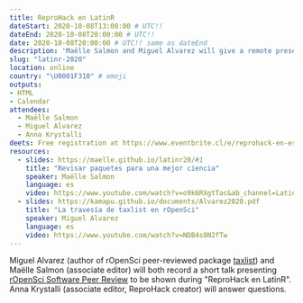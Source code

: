 ```yaml
---
title: ReproHack en LatinR
dateStart: 2020-10-08T13:00:00 # UTC!!
dateEnd: 2020-10-08T20:00:00 # UTC!!
date: 2020-10-08T20:00:00 # UTC!! same as dateEnd
description: 'Maëlle Salmon and Miguel Alvarez will give a remote presentation (in Spanish!) on our open software peer review system; Anna Krystalli will answer questions.'
slug: "latinr-2020"
location: online
country: "\U0001F310" # emoji
outputs: 
- HTML
- Calendar 
attendees:
  - Maëlle Salmon
  - Miguel Alvarez
  - Anna Krystalli
deets: Free registration at https://www.eventbrite.cl/e/reprohack-en-espanol-latinr-2020-tickets-121741832097
resources:
  - slides: https://maelle.github.io/latinr20/#1
    title: "Revisar paquetes para una mejor ciencia"
    speaker: Maëlle Salmon
    language: es
    video: https://www.youtube.com/watch?v=o9k6RXgtTac&ab_channel=LatinR
  - slides: https://kamapu.github.io/documents/Alvarez2020.pdf
    title: "La travesía de taxlist en rOpenSci"
    speaker: Miguel Alvarez
    language: es
    video: https://www.youtube.com/watch?v=NDB4s8N2fTw
---
```


Miguel Alvarez (author of rOpenSci peer-reviewed package [taxlist](https://docs.ropensci.org/taxlist)) and Maëlle Salmon (associate editor) will both record a short talk presenting [rOpenSci Software Peer Review](/software-review) to be shown during "ReproHack en LatinR".
Anna Krystalli (associate editor, ReproHack creator) will answer questions.



